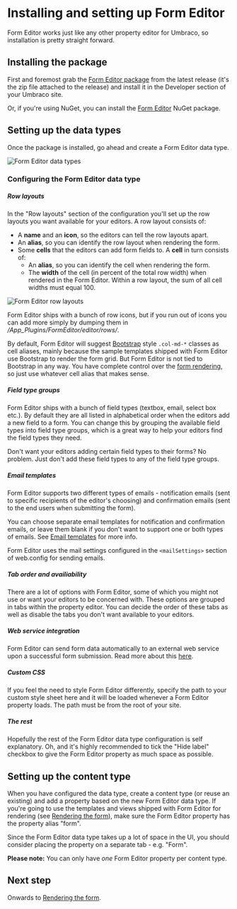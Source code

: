 # Installing and setting up Form Editor
Form Editor works just like any other property editor for Umbraco, so installation is pretty straight forward. 

## Installing the package
First and foremost grab the [Form Editor package](https://github.com/kjac/FormEditor/releases/latest) from the latest release (it's the zip file attached to the release) and install it in the Developer section of your Umbraco site.

Or, if you're using NuGet, you can install the [Form Editor](https://www.nuget.org/packages/FormEditor/) NuGet package. 

## Setting up the data types
Once the package is installed, go ahead and create a Form Editor data type. 

![Form Editor data types](img/data-types.png)

### Configuring the Form Editor data type

##### Row layouts
In the "Row layouts" section of the configuration you'll set up the row layouts you want available for your editors. A row layout consists of:
* A **name** and an **icon**, so the editors can tell the row layouts apart.
* An **alias**, so you can identify the row layout when rendering the form.
* Some **cells** that the editors can add form fields to. A **cell** in turn consists of:
    * An **alias**, so you can identify the cell when rendering the form. 
    * The **width** of the cell (in percent of the total row width) when rendered in the Form Editor. Within a row layout, the sum of all cell widths must equal 100.

![Form Editor row layouts](img/row-layouts.png)

Form Editor ships with a bunch of row icons, but if you run out of icons you can add more simply by dumping them in */App_Plugins/FormEditor/editor/rows/*.

By default, Form Editor will suggest [Bootstrap](http://getbootstrap.com/css/#grid) style `.col-md-*` classes as cell aliases, mainly because the sample templates shipped with Form Editor use Bootstrap to render the form grid. But Form Editor is not tied to Bootstrap in any way. You have complete control over the [form rendering](render.md), so just use whatever cell alias that makes sense. 

##### Field type groups
Form Editor ships with a bunch of field types (textbox, email, select box etc.). By default they are all listed in alphabetical order when the editors add a new field to a form. You can change this by grouping the available field types into field type groups, which is a great way to help your editors find the field types they need. 

Don't want your editors adding certain field types to their forms? No problem. Just don't add these field types to any of the field type groups.

##### Email templates
Form Editor supports two different types of emails - notification emails (sent to specific recipients of the editor's choosing) and confirmation emails (sent to the end users when submitting the form).

You can choose separate email templates for notification and confirmation emails, or leave them blank if you don't want to support one or both types of emails. See [Email templates](emails.md) for more info.

Form Editor uses the mail settings configured in the `<mailSettings>` section of web.config for sending emails.

##### Tab order and availiability
There are a lot of options with Form Editor, some of which you might not use or want your editors to be concerned with. These options are grouped in tabs within the property editor. You can decide the order of these tabs as well as disable the tabs you don't want available to your editors.

##### Web service integration
Form Editor can send form data automatically to an external web service upon a successful form submission. Read more about this [here](install_web_service.md).

##### Custom CSS
If you feel the need to style Form Editor differently, specify the path to your custom style sheet here and it will be loaded whenever a Form Editor property loads. The path must be from the root of your site.

##### The rest
Hopefully the rest of the Form Editor data type configuration is self explanatory. Oh, and it's highly recommended to tick the "Hide label" checkbox to give the Form Editor property as much space as possible.

## Setting up the content type
When you have configured the data type, create a content type (or reuse an existing) and add a property based on the new Form Editor data type. If you're going to use the templates and views shipped with Form Editor for rendering (see [Rendering the form](render.md)), make sure the Form Editor property has the property alias "form".

Since the Form Editor data type takes up a lot of space in the UI, you should consider placing the property on a separate tab - e.g. "Form".

**Please note:** You can only have *one* Form Editor property per content type.

## Next step
Onwards to [Rendering the form](render.md).
